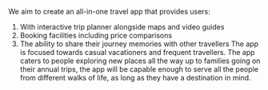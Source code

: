 We aim to create an all-in-one travel app that provides users:
1. With interactive trip planner alongside maps and video guides
2. Booking facilities including price comparisons
3. The ability to share their journey memories with other travellers 
The app is focused towards casual vacationers and frequent travellers. The app caters to people exploring new places all the way up to families going on their annual trips, the app will be capable enough to serve all the people from different walks of life, as long as they have a destination in mind.
